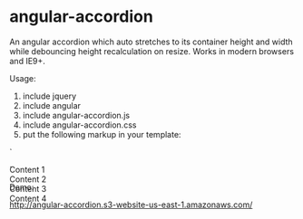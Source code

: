 angular-accordion
=================

An angular accordion which auto stretches to its container height and width while debouncing height recalculation on resize.  Works in modern browsers and IE9+.

Usage:

1. include jquery
2. include angular
3. include angular-accordion.js
4. include angular-accordion.css
5. put the following markup in your template: 

`
<div data-ng-app="demo" style="height: 100%; width: 100%; position: absolute;" id="angular-accordion-container">
  <div data-angular-accordion data-on-collapsed="angularAccordionDemoOnCollapsedHandler">
      <div data-angular-accordion-pane data-title="Pane 1">
          Content 1
      </div>
      <div data-angular-accordion-pane data-title="Pane 2">Content 2</div>
      <div data-angular-accordion-pane data-title="Pane 3">
          Content 3
      </div>
      <div data-angular-accordion-pane data-title="Pane 4">
          Content 4
      </div>
  </div>
</div>
`

Demo:

http://angular-accordion.s3-website-us-east-1.amazonaws.com/
